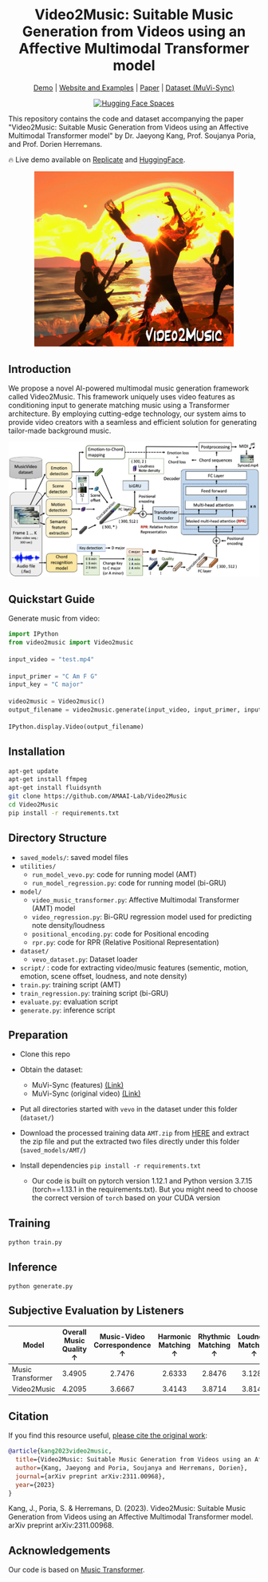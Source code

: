 <div align="center">

# Video2Music: Suitable Music Generation from Videos using an Affective Multimodal Transformer model

[Demo](https://huggingface.co/spaces/amaai-lab/video2music) | [Website and Examples](https://amaai-lab.github.io/Video2Music/) | [Paper](https://arxiv.org/abs/2311.00968) | [Dataset (MuVi-Sync)](https://zenodo.org/records/10057093)

[![Hugging Face Spaces](https://img.shields.io/badge/%F0%9F%A4%97%20Hugging%20Face-Spaces-blue)](https://huggingface.co/spaces/amaai-lab/video2music)

</div>

This repository contains the code and dataset accompanying the paper "Video2Music: Suitable Music Generation from Videos using an Affective Multimodal Transformer model" by Dr. Jaeyong Kang, Prof. Soujanya Poria, and Prof. Dorien Herremans.

🔥 Live demo available on [Replicate](https://replicate.com/amaai-lab/video2music) and [HuggingFace](https://huggingface.co/spaces/amaai-lab/video2music).

<div align="center">
  <img src="v2m.png" width="400"/>
</div>

## Introduction
We propose a novel AI-powered multimodal music generation framework called Video2Music. This framework uniquely uses video features as conditioning input to generate matching music using a Transformer architecture. By employing cutting-edge technology, our system aims to provide video creators with a seamless and efficient solution for generating tailor-made background music.

![](framework.png)

## Quickstart Guide

Generate music from video:

```python
import IPython
from video2music import Video2music

input_video = "test.mp4"

input_primer = "C Am F G"
input_key = "C major"

video2music = Video2music()
output_filename = video2music.generate(input_video, input_primer, input_key)

IPython.display.Video(output_filename)
```

## Installation

```bash
apt-get update
apt-get install ffmpeg
apt-get install fluidsynth
git clone https://github.com/AMAAI-Lab/Video2Music
cd Video2Music
pip install -r requirements.txt
```

## Directory Structure

* `saved_models/`: saved model files
* `utilities/`
  * `run_model_vevo.py`: code for running model (AMT)
  * `run_model_regression.py`: code for running model (bi-GRU)
* `model/`
  * `video_music_transformer.py`: Affective Multimodal Transformer (AMT) model 
  * `video_regression.py`: Bi-GRU regression model used for predicting note density/loudness
  * `positional_encoding.py`: code for Positional encoding
  * `rpr.py`: code for RPR (Relative Positional Representation)
* `dataset/`
  * `vevo_dataset.py`: Dataset loader
* `script/` : code for extracting video/music features (sementic, motion, emotion, scene offset, loudness, and note density)
* `train.py`: training script (AMT)
* `train_regression.py`: training script (bi-GRU)
* `evaluate.py`: evaluation script
* `generate.py`: inference script

## Preparation

* Clone this repo

* Obtain the dataset:
  * MuVi-Sync (features) [(Link)](https://zenodo.org/records/10057093)
  * MuVi-Sync (original video) [(Link)](https://zenodo.org/records/10050294)
 
* Put all directories started with `vevo` in the dataset under this folder (`dataset/`) 

* Download the processed training data `AMT.zip` from [HERE](https://drive.google.com/file/d/1qpcBXF04pgdy9hqRexr0mTx7L9_CAFpt/view?usp=drive_link) and extract the zip file and put the extracted two files directly under this folder (`saved_models/AMT/`) 

* Install dependencies `pip install -r requirements.txt`
  * Our code is built on pytorch version 1.12.1 and Python version 3.7.15 (torch==1.13.1 in the requirements.txt). But you might need to choose the correct version of `torch` based on your CUDA version

## Training

  ```shell
  python train.py
  ```

## Inference

  ```shell
  python generate.py
  ```


## Subjective Evaluation by Listeners

| **Model** | **Overall Music Quality** ↑ | **Music-Video Correspondence** ↑ | **Harmonic Matching** ↑ | **Rhythmic Matching** ↑ | **Loudness Matching** ↑ |
|--------------------|:-----------:|:----------:|:----------:|:----------:|:----------:|
| Music Transformer  | 3.4905      | 2.7476     | 2.6333     | 2.8476     | 3.1286     |
| Video2Music        | 4.2095      | 3.6667     | 3.4143     | 3.8714     | 3.8143     |

## Citation
If you find this resource useful, [please cite the original work](https://arxiv.org/abs/2311.00968):

```bibtex
@article{kang2023video2music,
  title={Video2Music: Suitable Music Generation from Videos using an Affective Multimodal Transformer model},
  author={Kang, Jaeyong and Poria, Soujanya and Herremans, Dorien},
  journal={arXiv preprint arXiv:2311.00968},
  year={2023}
}
```

Kang, J., Poria, S. & Herremans, D. (2023). Video2Music: Suitable Music Generation from Videos using an Affective Multimodal Transformer model. arXiv preprint arXiv:2311.00968.


## Acknowledgements

Our code is based on [Music Transformer](https://github.com/gwinndr/MusicTransformer-Pytorch).


